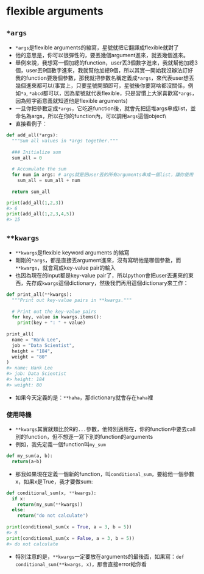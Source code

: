 # flexible arguments  

## `*args`  

* `*args`是flexible arguments的縮寫，星號就把它翻譯成flexible就對了  
* 他的意思是，你可以很彈性的，要丟幾個argument進來，就丟幾個進來。  
* 舉例來說，我想寫一個加總的function，user丟3個數字進來，我就幫他加總3個，user丟9個數字進來，我就幫他加總9個，所以其實一開始我沒辦法訂好我的function要幾個參數，那我就把參數名稱定義成`*args`，來代表user想丟幾個進來都可以(事實上，只要星號開頭即可，星號後你要寫啥都沒關係，例如`*a`, `*abcd`都可以，因為星號就代表flexible，只是習慣上大家喜歡寫`*args`，因為照字面意義就知道他是flexible arguments)  
* 一旦你把參數定成`*args`，它吃進function後，就會先把這堆args串成list，並命名為args，所以在你的function內，可以調用`args`這個object\
* 直接看例子：


```python
def add_all(*args):
  """Sum all values in *args together."""
  
  ### Initialize sum
  sum_all = 0
  
  # Accumulate the sum
  for num in args: # args就是把user丟的所有arguments串成一個list，讓你使用
    sum_all = sum_all + num
  
  return sum_all

print(add_all(1,2,3))
#> 6
print(add_all(1,2,3,4,5))
#> 15
```

## `**kwargs`  

* `**kwargs`是flexible keyword arguments 的縮寫  
* 剛剛的`*args`，都是直接丟argument進來，沒有寫明他是哪個參數，而`**kwargs`，就會寫成key-value pair的輸入  
* 也因為現在的input都是key-value pair了，所以python會把user丟進來的東西，先存成`kwargs`這個dictionary，然後我們再用這個dictionary來工作：  


```python
def print_all(**kwargs):
  """Print out key-value pairs in **kwargs."""
  
  # Print out the key-value pairs
  for key, value in kwargs.items():
    print(key + ": " + value)
    
print_all(
  name = "Hank Lee", 
  job = "Data Scientist", 
  height = "184", 
  weight = "80"
)
#> name: Hank Lee
#> job: Data Scientist
#> height: 184
#> weight: 80
```

* 如果今天定義的是：`**haha`，那dictionary就會存在`haha`裡  

### 使用時機  

* `**kwargs`其實就類比於R的`...`參數，他特別適用在，你的function中要去call別的function，但不想逐一寫下別的function的arguments  
* 例如，我先定義一個function叫`my_sum`  


```python
def my_sum(a, b):
  return(a+b)
```

* 那我如果現在定義一個新的function，叫`conditional_sum`，要給他一個參數x，如果x是True，我才要做sum:  


```python
def conditional_sum(x, **kwargs):
  if x:
    return(my_sum(**kwargs))
  else:
    return("do not calculate")
  
print(conditional_sum(x = True, a = 3, b = 5))
#> 8
print(conditional_sum(x = False, a = 3, b = 5))
#> do not calculate
```

* 特別注意的是，`**kwargs`一定要放在arguments的最後面，如果寫：`def conditional_sum(**kwargs, x)`，那會直接error給你看



